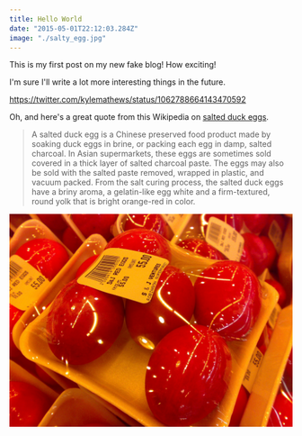 ```yaml
---
title: Hello World
date: "2015-05-01T22:12:03.284Z"
image: "./salty_egg.jpg"
---
```


This is my first post on my new fake blog! How exciting!

I'm sure I'll write a lot more interesting things in the future.

https://twitter.com/kylemathews/status/1062788664143470592

Oh, and here's a great quote from this Wikipedia on
[salted duck eggs](http://en.wikipedia.org/wiki/Salted_duck_egg).

<bio></bio>

> A salted duck egg is a Chinese preserved food product made by soaking duck
> eggs in brine, or packing each egg in damp, salted charcoal. In Asian
> supermarkets, these eggs are sometimes sold covered in a thick layer of salted
> charcoal paste. The eggs may also be sold with the salted paste removed,
> wrapped in plastic, and vacuum packed. From the salt curing process, the
> salted duck eggs have a briny aroma, a gelatin-like egg white and a
> firm-textured, round yolk that is bright orange-red in color.

![Chinese Salty Egg](./salty_egg.jpg)
